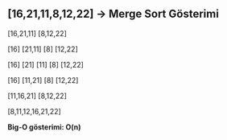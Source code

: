 ## [16,21,11,8,12,22] -> Merge Sort Gösterimi

 [16,21,11]              [8,12,22]
 
 [16]  [21,11]           [8]  [12,22]

 [16]  [21] [11]         [8]  [12,22]

 [16]   [11,21]          [8]    [12,22]

 [11,16,21]              [8,12,22]

 [8,11,12,16,21,22]

 **Big-O gösterimi: O(n)**
